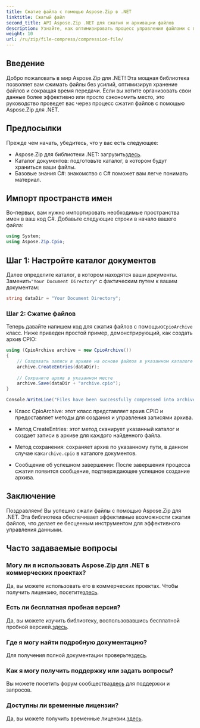 ```yaml
---
title: Сжатие файла с помощью Aspose.Zip в .NET
linktitle: Сжатый файл
second_title: API Aspose.Zip .NET для сжатия и архивации файлов
description: Узнайте, как оптимизировать процесс управления файлами с помощью Aspose.Zip для .NET. Это подробное руководство проведет вас через этапы сжатия файлов.
weight: 10
url: /ru/zip/file-compress/compression-file/
---
```

## Введение

Добро пожаловать в мир Aspose.Zip для .NET! Эта мощная библиотека позволяет вам сжимать файлы без усилий, оптимизируя хранение файлов и сокращая время передачи. Если вы хотите организовать свои данные более эффективно или просто сэкономить место, это руководство проведет вас через процесс сжатия файлов с помощью Aspose.Zip для .NET.

## Предпосылки

Прежде чем начать, убедитесь, что у вас есть следующее:

-  Aspose.Zip для библиотеки .NET: загрузить[здесь](https://releases.aspose.com/zip/net/).
- Каталог документов: подготовьте каталог, в котором будут храниться ваши файлы.
- Базовые знания C#: знакомство с C# поможет вам легче понимать материал.

## Импорт пространств имен

Во-первых, вам нужно импортировать необходимые пространства имен в ваш код C#. Добавьте следующие строки в начало вашего файла:

```csharp
using System;
using Aspose.Zip.Cpio;
```

## Шаг 1: Настройте каталог документов

Далее определите каталог, в котором находятся ваши документы. Заменить`"Your Document Directory"` с фактическим путем к вашим документам:

```csharp
string dataDir = "Your Document Directory";
```

### Шаг 2: Сжатие файлов

 Теперь давайте напишем код для сжатия файлов с помощью`CpioArchive` класс. Ниже приведен простой пример, демонстрирующий, как создать архив CPIO:

```csharp
using (CpioArchive archive = new CpioArchive())
{
    // Создавать записи в архиве на основе файлов в указанном каталоге
    archive.CreateEntries(dataDir);
    
    // Сохраните архив в указанном месте
    archive.Save(dataDir + "archive.cpio");
}

Console.WriteLine("Files have been successfully compressed into archive.cpio!");
```

- Класс CpioArchive: этот класс представляет архив CPIO и предоставляет методы для создания и управления записями архива.
  
- Метод CreateEntries: этот метод сканирует указанный каталог и создает записи в архиве для каждого найденного файла.
  
-  Метод сохранения: сохраняет архив по указанному пути, в данном случае как`archive.cpio` в каталоге документов.
  
- Сообщение об успешном завершении: После завершения процесса сжатия появится сообщение, подтверждающее успешное создание архива.

## Заключение

Поздравляем! Вы успешно сжали файлы с помощью Aspose.Zip для .NET. Эта библиотека обеспечивает эффективные возможности сжатия файлов, что делает ее бесценным инструментом для эффективного управления данными.

## Часто задаваемые вопросы

### Могу ли я использовать Aspose.Zip для .NET в коммерческих проектах?
 Да, вы можете использовать его в коммерческих проектах. Чтобы получить лицензию, посетите[здесь](https://purchase.conholdate.com/buy).

### Есть ли бесплатная пробная версия?
 Да, вы можете изучить библиотеку, воспользовавшись бесплатной пробной версией.[здесь](https://releases.aspose.com/).

### Где я могу найти подробную документацию?
 Для получения полной документации проверьте[здесь](https://reference.aspose.com/zip/net/).

### Как я могу получить поддержку или задать вопросы?
 Вы можете посетить форум сообщества[здесь](https://forum.aspose.com/c/zip/37) для поддержки и запросов.

### Доступны ли временные лицензии?
 Да, вы можете получить временные лицензии.[здесь](https://purchase.conholdate.com/temporary-license/).